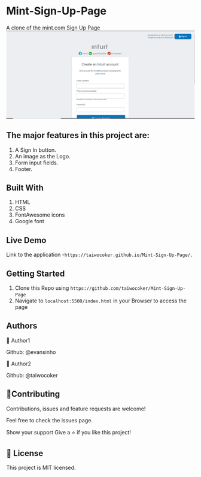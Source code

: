 # Mint-Sign-Up-Page
A clone of the mint.com Sign Up Page
![A Snapshot of the YouTube video player page](/images/snapshot.PNG)

## The major features in this project are:

1.  A Sign In button.
2.  An image as the Logo.
3.  Form input fields.
4.  Footer.

## Built With

1. HTML
2. CSS
3. FontAwesome icons
4. Google font

## Live Demo

Link to the application -`https://taiwocoker.github.io/Mint-Sign-Up-Page/.`

## Getting Started

1. Clone this Repo using `https://github.com/taiwocoker/Mint-Sign-Up-Page`
2. Navigate to `localhost:5500/index.html` in your Browser to access the page

## Authors

👤 Author1

Github: @evansinho

👤 Author2

Github: @taiwocoker

## 🤝Contributing

Contributions, issues and feature requests are welcome!

Feel free to check the issues page.

Show your support
Give a ⭐️ if you like this project!

## 📝 License

This project is MIT licensed.
